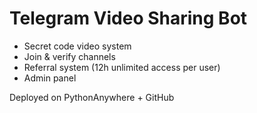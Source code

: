 # Telegram Video Sharing Bot

- Secret code video system
- Join & verify channels
- Referral system (12h unlimited access per user)
- Admin panel

Deployed on PythonAnywhere + GitHub